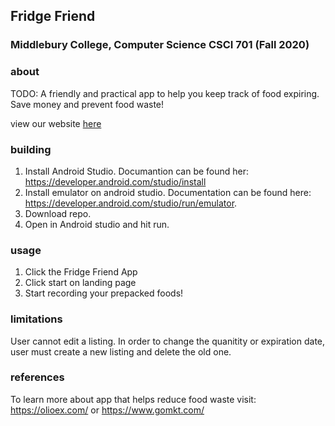 ## Fridge Friend
### Middlebury College, Computer Science CSCI 701 (Fall 2020)

### about
TODO: A friendly and practical app to help you keep track of food expiring. Save money and prevent food waste! 

view our website [here](https://dlam38.github.io/cs701-fridge-app/)

### building
1. Install Android Studio. Documantion can be found her: https://developer.android.com/studio/install
2. Install emulator on android studio. Documentation can be found here: https://developer.android.com/studio/run/emulator. 
3. Download repo.
4. Open in Android studio and hit run. 

### usage
1. Click the Fridge Friend App
2. Click start on landing page
3. Start recording your prepacked foods!

### limitations
User cannot edit a listing. In order to change the quanitity or expiration date, user must create a new listing and delete the old one. 

### references
To learn more about app that helps reduce food waste visit:
https://olioex.com/ or 
https://www.gomkt.com/

